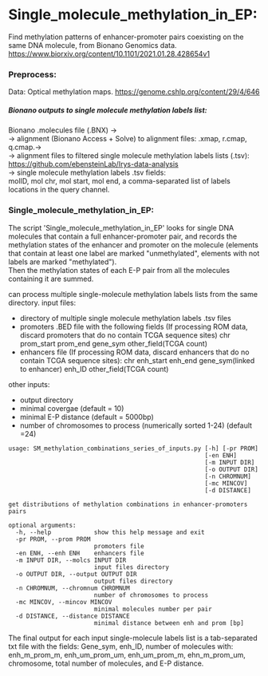 # Single_molecule_methylation_in_EP:
Find methylation patterns of enhancer-promoter pairs coexisting on the same DNA molecule, from Bionano Genomics data.\
https://www.biorxiv.org/content/10.1101/2021.01.28.428654v1  

### Preprocess:
Data: Optical methylation maps. https://genome.cshlp.org/content/29/4/646
##### Bionano outputs to single molecule methylation labels list:
Bionano .molecules file (.BNX) ->\
-> alignment (Bionano Access + Solve) to alignment files: .xmap, r.cmap, q.cmap.->\
-> alignment files to filtered single molecule methylation labels lists (.tsv): https://github.com/ebensteinLab/Irys-data-analysis \
-> single molecule methylation labels .tsv fields: \
molID, mol chr, mol start, mol end, a comma-separated list of labels locations in the query channel. 


### Single_molecule_methylation_in_EP:
The script 'Single_molecule_methylation_in_EP' looks for single DNA molecules that contain a full enhancer-promoter pair,
 and records the methylation states of the enhancer and promoter on the molecule 
 (elements that contain at least one label are marked "unmethylated", elements with not labels are marked "methylated").\
 Then the methylation states of each E-P pair from all the molecules containing it are summed. 
 

can process multiple single-molecule methylation labels lists from the same directory.
input files:
* directory of multiple single molecule methylation labels .tsv files
* promoters .BED file with the following fields (If processing ROM data, discard promoters that do no contain TCGA sequence sites)
chr prom_start  prom_end    gene_sym    other_field(TCGA count)
* enhancers file (If processing ROM data, discard enhancers that do no contain TCGA sequence sites):
chr enh_start  enh_end  gene_sym(linked to enhancer)    enh_ID    other_field(TCGA count)

other inputs:
* output directory
* minimal covergae (default = 10)
* minimal E-P distance (default = 5000bp)
* number of chromosomes to process (numerically sorted 1-24) (default =24)
```
usage: SM_methylation_combinations_series_of_inputs.py [-h] [-pr PROM]
                                                       [-en ENH]
                                                       [-m INPUT DIR]
                                                       [-o OUTPUT DIR]
                                                       [-n CHROMNUM]
                                                       [-mc MINCOV]
                                                       [-d DISTANCE]

get distributions of methylation combinations in enhancer-promoters pairs

optional arguments:
  -h, --help            show this help message and exit
  -pr PROM, --prom PROM
                        promoters file
  -en ENH, --enh ENH    enhancers file
  -m INPUT DIR, --molcs INPUT DIR
                        input files directory
  -o OUTPUT DIR, --output OUTPUT DIR
                        output files directory
  -n CHROMNUM, --chromnum CHROMNUM
                        number of chromosomes to process
  -mc MINCOV, --mincov MINCOV
                        minimal molecules number per pair
  -d DISTANCE, --distance DISTANCE
                        minimal distance between enh and prom [bp]
```


The final output for each input single-molecule labels list is a tab-separated txt file with the fields:
 Gene_sym, enh_ID, number of molecules with:\
  enh_m_prom_m, enh_um_prom_um, enh_um_prom_m, ehn_m_prom_um,
  chromosome, total number of molecules, and E-P distance.